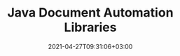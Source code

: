 ---
############################# Static ############################
layout: "product"
date: 2021-04-27T09:31:06+03:00
draft: false

product: "Total"
product_tag: "total"
platform: "Java"
platform_tag: "java"

############################# Head ############################
head_title: "Java APIs to View, Convert, Annotate, Sign, Automate & Search File Formats"
head_description: "Use the Java versions of the GroupDocs document manipulation APIs to integrate them with your own platforms and Java apps"

############################# Header ############################
title: "Java Document Automation Libraries"
description: "APIs to View, Export, Annotate, Compare, Sign, Automate and Search documents from within any Java application."
button:
    enable: true

############################# SubMenu ############################
submenu:
  enable: true
  
  left:
      img_alt: "GroupDocs.Total for Java"
      image: "https://www.groupdocs.cloud/templates/groupdocs/images/product-logos/groupdocs-total-java.png"
      product: "GroupDocs.Total"
      platform: "Java"

  middle:
      button:
          # button loop
          - link: "#overview"
            text: "Overview"

          # button loop
          - link: "#products"
            text: "Products"

          # button loop
          - link: "#features"
            text: "Features"

          # button loop
          - link: "#support"
            text: "Support"

          # button loop
          - link: "https://purchase.groupdocs.com/pricing/total/java"
            text: "Pricing"

  right:
      link_download: "https://downloads.groupdocs.com/total"
      link_learn: "https://docs.groupdocs.com/total/java/"
      link_buy: "https://purchase.groupdocs.com"

############################# Overview ############################
overview:
    enable: true
    content: |
      GroupDocs.Total for Java is a compilation of every Java API offered by GroupDocs. We compile it on a daily basis to ensure that it contains the most up to date versions of each of our Java APIs.  
        
      With GroupDocs.Total for Java developers can use all our APIs with a single license. However, you can order any individual API as well. The APIs we offer include

############################# Products ############################
products:
    enable: true
    title: "Products"
    description: "GroupDocs.Total for Java includes the following document manipulation APIs for Java:"

    product:
        # product loop
        - image: "https://www.groupdocs.cloud/templates/groupdocs/images/product-logos/90x90/groupdocs-viewer-java.png?v2"
          img_alt: "GroupDocs.Viewer for Java"
          name: "GroupDocs.Viewer for Java"
          content: |
            A powerful document viewer API that allows you to display over 50 document formats in your Java applications. The viewer can work two ways: by rasterizing documents or by converting them to a combination of SVG, HTML, and CSS. Both methods deliver high-fidelity rendering.  
              
            Supported file formats include Microsoft Office, Visio, Project and Outlook documents, PDFs, AutoCAD, image files (TIFF, JPG, BMP, GIF, TIFF, etc.) and more.
          link: "/viewer/java/"

        # product loop
        - image: "https://www.groupdocs.cloud/templates/groupdocs/images/product-logos/90x90/groupdocs-annotation-java.png"
          img_alt: "GroupDocs.Annotation for Java"
          name: "GroupDocs.Annotation for Java"
          content: |
            A flexible API that lets end users annotate Microsoft Office, PDF and other documents within your Java applications. The API comes with a comprehensive set of markup tools, which allow end users to highlight, strikethrough, and comment text and images.
          link: "/annotation/java/"

          # product loop
        - image: "https://www.groupdocs.cloud/templates/groupdocs/images/product-logos/90x90/groupdocs-conversion-java.png"
          img_alt: "GroupDocs.Conversion for Java"
          name: "GroupDocs.Conversion for Java"
          content: |
            An advanced class API that allows you to convert back and forth between over 50 document formats from within your Java applications. The API supports all Microsoft Office document formats as well as PDF, HTML and common image file formats (TIFF, JPEG, GIF, PNG, BMP). Documents can be converted one by one on the fly or added to a conversion queue.
          link: "/conversion/java/"

          # product loop
        - image: "https://www.groupdocs.cloud/templates/groupdocs/images/product-logos/90x90/groupdocs-comparison-java.png"
          img_alt: "GroupDocs.Comparison for Java"
          name: "GroupDocs.Comparison for Java"
          content: |
            This API allows end users to quickly and easily find differences between two revisions of a document. It compares uploaded documents and displays differences between them through a diff view UI. Differences are highlighted using redline view - similar to the Microsoft Word change tracking feature.
          link: "/comparison/java/"

          # product loop
        - image: "https://www.groupdocs.cloud/templates/groupdocs/images/product-logos/90x90/groupdocs-signature-java.png"
          img_alt: "GroupDocs.Signature for Java"
          name: "GroupDocs.Signature for Java"
          content: |
            With this API you can seamlessly enhance your apps with the e-signing capability. Your users are then able to get documents signed electronically using only a web-browser. Detailed audit trails, 256-bit SSL encryption, and other advanced security features ensure signed documents are kept private and secure, while a wizard-like UI makes the signing process quick and easy.
          link: "/signature/java/"

          # product loop
        - image: "https://www.groupdocs.cloud/templates/groupdocs/images/product-logos/90x90/groupdocs-assembly-java.png"
          img_alt: "GroupDocs.Assembly for Java"
          name: "GroupDocs.Assembly for Java"
          content: |
            GroupDocs.Assembly for Java engine is a set of document automation and reports generation APIs designed to create custom documents from templates. The Java reporting engine intelligently assembles the given data with the defined template document and generates an output document based on the data source in the same format as of the template document format.
          link: "/assembly/java/"

          # product loop
        - image: "https://www.groupdocs.cloud/templates/groupdocs/images/product-logos/90x90/groupdocs-metadata-java.png"
          img_alt: "GroupDocs.Metadata for Java"
          name: "GroupDocs.Metadata for Java"
          content: |
            GroupDocs.Metadata for Java is a document metadata management API designed for all basic metadata operations like view, add, modify and remove metadata. Metadata APIs support a number of file formats. You can load the input document and make its metadata accessible to the user for metadata operations.
          link: "/metadata/java/"

          # product loop
        - image: "https://www.groupdocs.cloud/templates/groupdocs/images/product-logos/90x90/groupdocs-search-java.png"
          img_alt: "GroupDocs.Search for Java"
          name: "GroupDocs.Search for Java"
          content: |
            GroupDocs.Search for Java - document search APIs for advanced querying with indexing features. Use API in Java applications for documents including Word Excel PowerPoint and PDF for full-text retrieval and much more.
          link: "/search/java/"

          # product loop
        - image: "https://www.groupdocs.cloud/templates/groupdocs/images/product-logos/90x90/groupdocs-parser-java.png"
          img_alt: "GroupDocs.Parser for Java"
          name: "GroupDocs.Parser for Java"
          content: |
            GroupDocs.Parser for Java - An extensible text extractor and parsing API to read or analyze document content and metadata properties from different file formats. It works simply by getting the file as input and then fetches raw or formatted text of the input file along with metadata properties.
          link: "/parser/java/"

          # product loop
        - image: "https://www.groupdocs.cloud/templates/groupdocs/images/product-logos/90x90/groupdocs-watermark-java.png"
          img_alt: "GroupDocs.Watermark for Java"
          name: "GroupDocs.Watermark for Java"
          content: |
            GroupDocs.Watermark for Java is a document watermarking API to add, search and remove the watermark from multiple file formats. API supports text and image watermark types. Watermark added by any third-party software can easily be searched and removed by this API while it is hard to remove watermark added using this API by any third-party tools.
          link: "/watermark/java/"

          # product loop
        - image: "https://www.groupdocs.cloud/templates/groupdocs/images/product-logos/90x90/groupdocs-editor-java.png"
          img_alt: "GroupDocs.Editor for Java"
          name: "GroupDocs.Editor for Java"
          content: |
            GroupDocs.Editor for Java is a lightweight API to edit multiple document formats in form of HTML. The editor API can both translate source document into HTML and save edited HTML into source document format.
          link: "/editor/java/"

          # product loop
        - image: "https://www.groupdocs.cloud/templates/groupdocs/images/product-logos/90x90/groupdocs-merger-java.png?v2"
          img_alt: "GroupDocs.Merger for Java"
          name: "GroupDocs.Merger for Java"
          content: |
            GroupDocs.Merger for Java is a document merging and joining API to combine and arrange multiple files into a single one as well as split, remove or reorder pages in a document of supported format.
          link: "/merger/java/"

          # product loop
        - image: "https://www.groupdocs.cloud/templates/groupdocs/images/product-logos/90x90/groupdocs-redaction-java.png"
          img_alt: "GroupDocs.Redaction for Java"
          name: "GroupDocs.Redaction for Java"
          content: |
            Java Document redaction API to protect or remove any confidential information from Word, Excel, PowerPoint, Images and PDF documents using text, metadata ‎and annotation redaction types.
          link: "/redaction/java/"

############################# Features ############################
features:
    enable: true
    title: "Advanced API Features"

    feature:
      # feature loop
      - icon: "fas fa-file"
        content: "HTML, Image and PDF representation of documents"

      # feature loop
      - icon: "fas fa-water"
        content: "Watermark: Add text as watermark to all pages and images of the output"

      # feature loop
      - icon: "fas fa-pen"
        content: "Native Word & PDF Annotations"
      
      # feature loop
      - icon: "fas fa-tools"
        content: "Comprehensive Set of Annotation Tools"

      # feature loop
      - icon: "fas fa-envelope"
        content: "Annotate email, HTML and image documents"

      # feature loop
      - icon: "fas fa-bolt"
        content: "Fast and accurate document conversion"

      # feature loop
      - icon: "fas fa-key"
        content: "Compares document contents, password protected files, font styles, and watermarks"

      # feature loop
      - icon: "fas fa-save"
        content: "Save difference summary to DOC or DOCX format"

      # feature loop
      - icon: "fas fa-upload"
        content: "Upload, type or draw signatures"

      # feature loop
      - icon: "fas fa-file-signature"
        content: "Digital signature verifications for all types"

      # feature loop
      - icon: "fas fa-server"
        content: "Generate documents from more than one data sources"

      # feature loop
      - icon: "fas fa-eraser"
        content: "Analyze and remove hidden metadata in multiple document formats"

      # feature loop
      - icon: "fas fa-search-plus"
        content: "Search and compare metadata"

      # feature loop
      - icon: "fas fa-file-excel"
        content: "Export metadata to Excel/CSV"

      # feature loop
      - icon: "fas fa-lock"
        content: "Text extraction from password protected files"

      # feature loop
      - icon: "fas fa-search-minus"
        content: "Search and remove Text/Image watermark"

      # feature loop
      - icon: "fas fa-file-image"
        content: "Edit multiple document formats"

      # feature loop
      - icon: "fas fa-file-alt"
        content: "Combine multiple files into single one"

############################# Support ############################
support:
    enable: true

############################# Solutions ############################
solutions:
    enable: true
    title: "GroupDocs.Total for Java offers individual solutions for"

    solution:
        # solution loop
        - img_alt: "GroupDocs.Viewer for Java"
          image: "https://www.groupdocs.cloud/templates/groupdocs/images/product-logos/groupdocs-viewer-java.png"
          product: "GroupDocs.Viewer"
          platform: "Java"
          link: "/viewer/java/"
        
        # solution loop
        - img_alt: "GroupDocs.Annotation for Java"
          image: "https://www.groupdocs.cloud/templates/groupdocs/images/product-logos/groupdocs-annotation-java.png"
          product: "GroupDocs.Annotation"
          platform: "Java"
          link: "/annotation/java/"

        # solution loop
        - img_alt: "GroupDocs.Conversion for Java"
          image: "https://www.groupdocs.cloud/templates/groupdocs/images/product-logos/groupdocs-conversion-java.png"
          product: "GroupDocs.Conversion"
          platform: "Java"
          link: "/conversion/java/"

        # solution loop
        - img_alt: "GroupDocs.Comparison for Java"
          image: "https://www.groupdocs.cloud/templates/groupdocs/images/product-logos/groupdocs-comparison-java.png"
          product: "GroupDocs.Comparison"
          platform: "Java"
          link: "/comparison/java/"

        # solution loop
        - img_alt: "GroupDocs.Signature for Java"
          image: "https://www.groupdocs.cloud/templates/groupdocs/images/product-logos/groupdocs-signature-java.png"
          product: "GroupDocs.Signature"
          platform: "Java"
          link: "/signature/java/"

        # solution loop
        - img_alt: "GroupDocs.Assembly for Java"
          image: "https://www.groupdocs.cloud/templates/groupdocs/images/product-logos/groupdocs-assembly-java.png"
          product: "GroupDocs.Assembly"
          platform: "Java"
          link: "/assembly/java/"

        # solution loop
        - img_alt: "GroupDocs.Metadata for Java"
          image: "https://www.groupdocs.cloud/templates/groupdocs/images/product-logos/groupdocs-metadata-java.png"
          product: "GroupDocs.Metadata"
          platform: "Java"
          link: "/metadata/java/"

        # solution loop
        - img_alt: "GroupDocs.Search for Java"
          image: "https://www.groupdocs.cloud/templates/groupdocs/images/product-logos/groupdocs-search-java.png"
          product: "GroupDocs.Search"
          platform: "Java"
          link: "/search/java/"

        # solution loop
        - img_alt: "GroupDocs.Parser for Java"
          image: "https://www.groupdocs.cloud/templates/groupdocs/images/product-logos/groupdocs-parser-java.png"
          product: "GroupDocs.Parser"
          platform: "Java"
          link: "/parser/java/"

        # solution loop
        - img_alt: "GroupDocs.Watermark for Java"
          image: "https://www.groupdocs.cloud/templates/groupdocs/images/product-logos/groupdocs-watermark-java.png"
          product: "GroupDocs.Watermark"
          platform: "Java"
          link: "/watermark/java/"

        # solution loop
        - img_alt: "GroupDocs.Editor for Java"
          image: "https://www.groupdocs.cloud/templates/groupdocs/images/product-logos/groupdocs-editor-java.png"
          product: "GroupDocs.Editor"
          platform: "Java"
          link: "/editor/java/"

        # solution loop
        - img_alt: "GroupDocs.Merger for Java"
          image: "https://www.groupdocs.cloud/templates/groupdocs/images/product-logos/groupdocs-merger-java.png"
          product: "GroupDocs.Merger"
          platform: "Java"
          link: "/merger/java/"

        # solution loop
        - img_alt: "GroupDocs.Redaction for Java"
          image: "https://www.groupdocs.cloud/templates/groupdocs/images/product-logos/groupdocs_redaction-java.png"
          product: "GroupDocs.Redaction"
          platform: "Java"
          link: "/redaction/java/"

############################# Back to top ###############################
back_to_top:
  enable: true
---